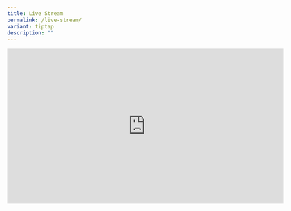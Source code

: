 ```yaml
---
title: Live Stream
permalink: /live-stream/
variant: tiptap
description: ""
---
```

<p></p><div class="iframe-wrapper"><iframe height="360" width="640" allowfullscreen="true" frameborder="0" src="https://player.vimeo.com/video/678525487?h=b730a0335b"></iframe></div><p></p><p></p>